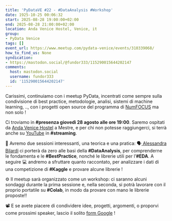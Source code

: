 ```yaml
---
title: 'PyDataVE #22 - #DataAnalysis #Workshop'
date: 1925-10-25 00:06:32
start: 2025-08-28 19:00:00+02:00
end: 2025-08-28 21:00:00+02:00
location: Anda Venice Hostel, Venice, it
group:
- PyData Venice
tags: []
event_url: https://www.meetup.com/pydata-venice/events/310339068/
how_to_find_us: None
syndication:
- https://mastodon.social/@fundor333/115290015644202147
comments:
  host: mastodon.social
  username: fundor333
  id: '115290015644202147'
---
```


Carissimi, continuiamo con i meetup PyData, incentrati come sempre sulla condivisione di best practice, metodologie, analisi, sistemi di machine learning, .., con i progetti open source del programma di [NumFOCUS](https://numfocus.org/sponsored-projects) ma non solo !

Ci troviamo in **#presenza giovedì 28 agosto alle ore 19:00**.
Saremo ospitati da [Anda Venice Hostel](https://maps.app.goo.gl/XEf4i3UYwpLAmGoT8) a Mestre, e per chi non potesse raggiungerci, si terrà anche su [YouTube](https://www.youtube.com/watch?v=0T720NCMS2o) in **#streaming**.

👥 Avremo due sessioni interessanti, una teorica e una pratica:
🗣[ ](https://www.linkedin.com/in/bigluck/)[Alessandra Bilardi](https://www.linkedin.com/in/bilardi/) ci porterà da zero alle basi della **#DataAnalysis**, per comprenderne le fondamenta e le **#BestPractice**, nonché le librerie utili per l’**#EDA**.
A seguire 💻 andremo a sfruttare quanto raccontato, per analizzare i dati di una competizione di **#Kaggle** e provare alcune librerie !

⚙️ Il meetup sarà organizzato come un workshop: ci saranno alcuni sondaggi durante la prima sessione e, nella seconda, si potrà lavorare con il proprio portatile su **#Colab**, in modo da provare con mano le librerie proposte‼️

📽 E se avete piacere di condividere idee, progetti, argomenti, o proporvi come prossimi speaker, lascio il solito [form Google](https://forms.gle/rVMWxFnodHaNb9ab9) !
